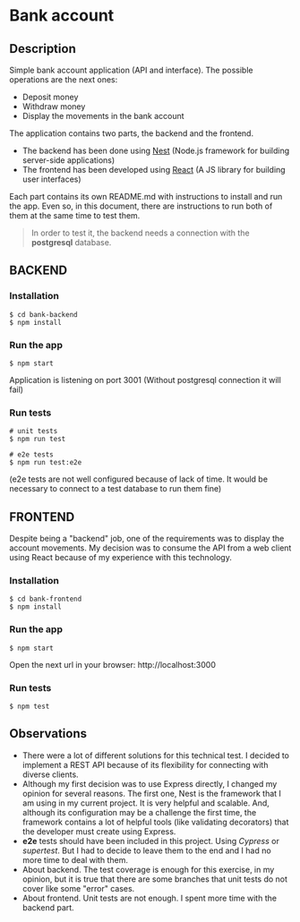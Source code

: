# Bank account

## Description

Simple bank account application (API and interface).
The possible operations are the next ones:

- Deposit money
- Withdraw money
- Display the movements in the bank account

The application contains two parts, the backend and the frontend.

- The backend has been done using [Nest](https://nestjs.com/) (Node.js framework for building server-side applications)
- The frontend has been developed using [React](https://reactjs.org/) (A JS library for building user interfaces)

Each part contains its own README.md with instructions to install and run the app. Even so, in this document, there are instructions to run both of them at the same time to test them.

> In order to test it, the backend needs a connection with the **postgresql** database.

## BACKEND

### Installation

```
$ cd bank-backend
$ npm install
```

### Run the app

```
$ npm start
```

Application is listening on port 3001
(Without postgresql connection it will fail)

### Run tests

```
# unit tests
$ npm run test

# e2e tests
$ npm run test:e2e
```

(e2e tests are not well configured because of lack of time. It would be necessary to connect to a test database to run them fine)

## FRONTEND

Despite being a "backend" job, one of the requirements was to display the account movements.
My decision was to consume the API from a web client using React because of my experience with this technology.

### Installation

```
$ cd bank-frontend
$ npm install
```

### Run the app

```
$ npm start
```

Open the next url in your browser: http://localhost:3000

### Run tests

```
$ npm test
```

## Observations

- There were a lot of different solutions for this technical test. I decided to implement a REST API because of its flexibility for connecting with diverse clients.
- Although my first decision was to use Express directly, I changed my opinion for several reasons. The first one, Nest is the framework that I am using in my current project. It is very helpful and scalable. And, although its configuration may be a challenge the first time, the framework contains a lot of helpful tools (like validating decorators) that the developer must create using Express.
- **e2e** tests should have been included in this project. Using _Cypress_ or _supertest_. But I had to decide to leave them to the end and I had no more time to deal with them.
- About backend. The test coverage is enough for this exercise, in my opinion, but it is true that there are some branches that unit tests do not cover like some "error" cases.
- About frontend. Unit tests are not enough. I spent more time with the backend part.
